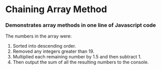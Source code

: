 # Chaining Array Method
### Demonstrates array methods in one line of Javascript code

The numbers in the array were:

1. Sorted into descending order.
2. Removed any integers greater than 19.
3. Multiplied each remaining number by 1.5 and then subtract 1.
4. Then output the sum of all the resulting numbers to the console.
